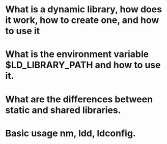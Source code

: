 # What is a dynamic library, how does it work, how to create one, and how to use it
# What is the environment variable $LD_LIBRARY_PATH and how to use it.
# What are the differences between static and shared libraries.
# Basic usage nm, ldd, ldconfig.
